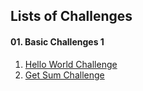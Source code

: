 ## Lists of Challenges

#### 01. Basic Challenges 1

1. [Hello World Challenge](./1-basic-challanges/1-hello-world/readme.md)
2. [Get Sum Challenge](./1-basic-challenges-1/2-get-sum/readme.md)
